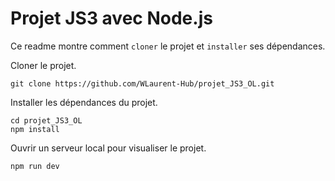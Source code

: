 # Projet JS3 avec Node.js

Ce readme montre comment `cloner` le projet et `installer` ses dépendances.

Cloner le projet.

    git clone https://github.com/WLaurent-Hub/projet_JS3_OL.git

Installer les dépendances du projet.

    cd projet_JS3_OL
    npm install

Ouvrir un serveur local pour visualiser le projet.

    npm run dev